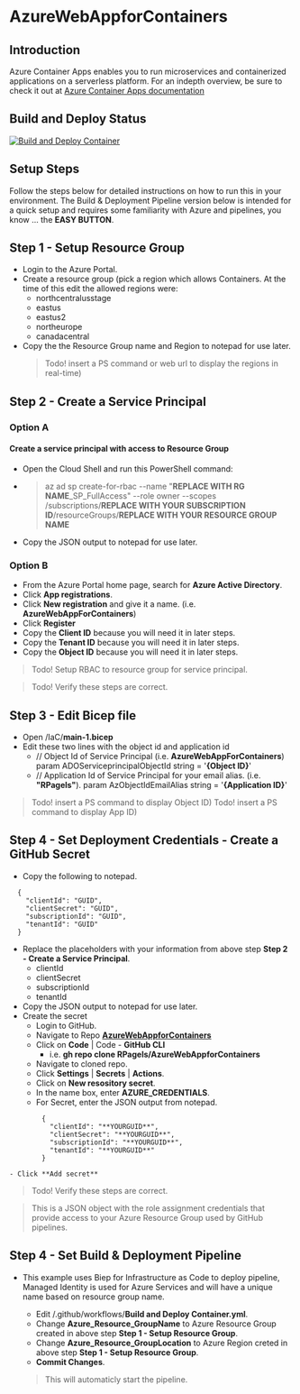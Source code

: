 # AzureWebAppforContainers

## Introduction
Azure Container Apps enables you to run microservices and containerized applications on a serverless platform.  For an indepth overview, be sure to check it out at [Azure Container Apps documentation](https://learn.microsoft.com/en-us/azure/container-apps/)

## Build and Deploy Status
[![Build and Deploy Container](https://github.com/RPagels/AzureWebAppforContainers/actions/workflows/Build%20and%20Deploy%20Container.yml/badge.svg)](https://github.com/RPagels/AzureWebAppforContainers/actions/workflows/Build%20and%20Deploy%20Container.yml)

## Setup Steps
Follow the steps below for detailed instructions on how to run this in your environment.  The Build & Deployment Pipeline version below is intended for a quick setup and requires some familiarity with Azure and pipelines, you know ... the **EASY BUTTON**.

## Step 1 - Setup Resource Group
  - Login to the Azure Portal.
  - Create a resource group (pick a region which allows Containers. At the time of this edit the allowed regions were:
      - northcentralusstage
      - eastus
      - eastus2
      - northeurope
      - canadacentral
  - Copy the the Resource Group name and Region to notepad for use later.
    > Todo! insert a PS command or web url to display the regions in real-time)

## Step 2 - Create a Service Principal
  ### Option A
  #### Create a service principal with access to Resource Group
  - Open the Cloud Shell and run this PowerShell command:
  - > az ad sp create-for-rbac --name "**REPLACE WITH RG NAME**_SP_FullAccess" --role owner --scopes /subscriptions/**REPLACE WITH YOUR SUBSCRIPTION ID**/resourceGroups/**REPLACE WITH YOUR RESOURCE GROUP NAME**

  - Copy the JSON output to notepad for use later.

  ### Option B
  - From the Azure Portal home page, search for **Azure Active Directory**.
  - Click **App registrations**.
  - Click **New registration** and give it a name. (i.e. **AzureWebAppForContainers**)
  - Click **Register**
  - Copy the **Client ID** because you will need it in later steps.
  - Copy the **Tenant ID** because you will need it in later steps.
  - Copy the **Object ID** because you will need it in later steps.
  > Todo! Setup RBAC to resource group for service principal.

  > Todo! Verify these steps are correct.

  ## Step 3 - Edit Bicep file
  - Open /IaC/**main-1.bicep**
  - Edit these two lines with the object id and application id
    - // Object Id of Service Principal (i.e. **AzureWebAppForContainers**) 
   param ADOServiceprincipalObjectId string = '**{Object ID}**'
    - // Application Id of Service Principal for your email alias. (i.e. **"RPagels"**).
   param AzObjectIdEmailAlias string = '**{Application ID}**'
  > Todo! insert a PS command to display Object ID)
  > Todo! insert a PS command to display App ID)

## Step 4 - Set Deployment Credentials - Create a GitHub Secret

  - Copy the following to notepad.
```
  {
    "clientId": "GUID",
    "clientSecret": "GUID",
    "subscriptionId": "GUID",
    "tenantId": "GUID"
  }
```

  - Replace the placeholders with your information from above step **Step 2 - Create a Service Principal**.
      - clientId
      - clientSecret
      - subscriptionId
      - tenantId
  - Copy the JSON output to notepad for use later.
  - Create the secret
    - Login to GitHub.
    - Navigate to Repo [**AzureWebAppforContainers**](https://github.com/RPagels/AzureWebAppforContainers)
    - Click on **Code** | Code - **GitHub CLI**
      - i.e. **gh repo clone RPagels/AzureWebAppforContainers**
    - Navigate to cloned repo.
    - Click **Settings** | **Secrets** | **Actions**.
    - Click on **New resository secret**.
    - In the name box, enter **AZURE_CREDENTIALS**.
    - For Secret, enter the JSON output from notepad.

```
        {
          "clientId": "**YOURGUID**",
          "clientSecret": "**YOURGUID**",
          "subscriptionId": "**YOURGUID**",
          "tenantId": "**YOURGUID**"
        }
```

    - Click **Add secret**

  > Todo! Verify these steps are correct.
  
> This is a JSON object with the role assignment credentials that provide access to your Azure Resource Group used by GitHub pipelines.

## Step 4 - Set Build & Deployment Pipeline

- This example uses Biep for Infrastructure as Code to deploy pipeline, Managed Identity is used for Azure Services and will have a unique name based on resource group name.

  - Edit /.github/workflows/**Build and Deploy Container.yml**.
  - Change **Azure_Resource_GroupName** to Azure Resource Group created in above step **Step 1 - Setup Resource Group**.
  - Change **Azure_Resource_GroupLocation** to Azure Region creted in above step **Step 1 - Setup Resource Group**.
  - **Commit Changes**.

  > This will automaticly start the pipeline.
